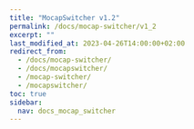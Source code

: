 ```yaml
---
title: "MocapSwitcher v1.2"
permalink: /docs/mocap-switcher/v1_2
excerpt: ""
last_modified_at: 2023-04-26T14:00:00+02:00
redirect_from:
  - /docs/mocap-switcher/
  - /docs/mocapswitcher/
  - /mocap-switcher/
  - /mocapswitcher/
toc: true
sidebar:
  nav: docs_mocap_switcher
---
```

